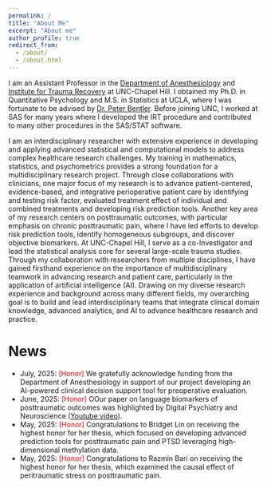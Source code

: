 ```yaml
---
permalink: /
title: "About Me"
excerpt: "About me"
author_profile: true
redirect_from: 
  - /about/
  - /about.html
---
```


I am an Assistant Professor in the [Department of Anesthesiology]((https://www.med.unc.edu/anesthesiology/directory/xinming-simon-an/)) 
and [Institute for Trauma Recovery](https://www.med.unc.edu/itr/) at UNC-Chapel Hill. 
I obtained my Ph.D. in Quantitative Psychology and M.S. in Statistics at UCLA, 
where I was fortunate to be advised by [Dr. Peter Bentler](https://scholar.google.com/citations?user=esb4VbgAAAAJ&hl=en). 
Before joining UNC, I worked at SAS for many years where I developed the IRT procedure 
and contributed to many other procedures in the SAS/STAT software. 

I am an interdisciplinary researcher with extensive experience in developing and applying 
advanced statistical and computational models to address complex healthcare research 
challenges. My training in mathematics, statistics, and psychometrics provides a 
strong foundation for a multidisciplinary research project. Through close collaborations 
with clinicians, one major focus of my research is to advance patient-centered, 
evidence-based, and integrative perioperative patient care by identifying and testing 
risk factor, evaluated treatment effect of individual and combined treatments and developing 
risk prediction tools. Another key area of my research centers on posttraumatic outcomes, 
with particular emphasis on chronic posttraumatic pain, where I have led efforts to develop 
risk prediction tools, identify homogeneous subgroups, and discover objective biomarkers. 
At UNC-Chapel Hill, I serve as a co-Investigator and lead the statistical analysis core 
for several large-scale trauma studies. Through my collaboration with researchers from 
multiple disciplines, I have gained firsthand experience on the importance of multidisciplinary 
teamwork in advancing research and patient care, particularly in the application of 
artificial intelligence (AI). Drawing on my diverse research experience and 
background across many different fields, my overarching goal is to build and lead 
interdisciplinary teams that integrate clinical domain knowledge, advanced analytics, 
and AI to advance healthcare research and practice. 


News
======

* July, 2025: <span style="color: red;">[Honor]</span> We gratefully acknowledge 
funding from the Department of Anesthesiology in support of our project developing 
an AI-powered clinical decision support tool for preoperative evaluation.
* June, 2025: <span style="color: red;">[Honor]</span> OOur paper on language 
biomarkers of posttraumatic outcomes was highlighted by Digital Psychiatry and 
Neuroscience ([Youtube video](https://www.youtube.com/watch?v=4i3QrdNy6to)).
* May, 2025: <span style="color: red;">[Honor]</span> Congratulations to Bridget 
Lin on receiving the highest honor for her thesis, which focused on developing 
advanced prediction tools for posttraumatic pain and PTSD leveraging high-dimensional 
methylation data. 
* May, 2025: <span style="color: red;">[Honor]</span> Congratulations to Razmin 
Bari on receiving the highest honor for her thesis, which examined the 
causal effect of peritraumatic stress on posttraumatic pain.











